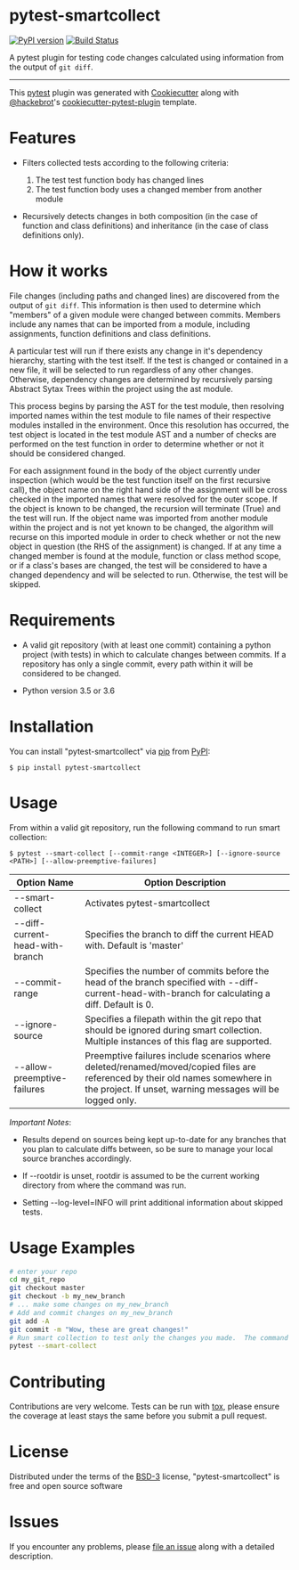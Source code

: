 # pytest-smartcollect


[![PyPI version](https://img.shields.io/pypi/v/pytest-smartcollect.svg)](https://pypi.org/project/pytest-smartcollect)
[![Build Status](https://travis-ci.org/vardaofthevalier/pytest-smartcollect.svg?branch=master)](https://travis-ci.org/vardaofthevalier/pytest-smartcollect)


A pytest plugin for testing code changes calculated using information
from the output of `git diff`.

------------------------------------------------------------------------

This [pytest](https://github.com/pytest-dev/pytest) plugin was generated
with [Cookiecutter](https://github.com/audreyr/cookiecutter) along with
[@hackebrot](https://github.com/hackebrot)'s
[cookiecutter-pytest-plugin](https://github.com/pytest-dev/cookiecutter-pytest-plugin)
template.

Features
========

- Filters collected tests according to the following criteria:
    1. The test test function body has changed lines
    2. The test function body uses a changed member from another module
    
- Recursively detects changes in both composition (in the case of function and class definitions) and inheritance (in the case of class definitions only).

How it works
============

File changes (including paths and changed lines) are discovered from the output of `git diff`.  This information is then used to determine which "members" of a given module were changed between commits.  Members include any names that can be imported from a module, including assignments, function definitions and class definitions.

A particular test will run if there exists any change in it's dependency hierarchy, starting with the test itself.  If the test is changed or contained in a new file, it will be selected to run regardless of any other changes.  Otherwise, dependency changes are determined by recursively parsing Abstract Sytax Trees within the project using the ast module.  

This process begins by parsing the AST for the test module, then resolving imported names within the test module to file names of their respective modules installed in the environment.  Once this resolution has occurred, the test object is located in the test module AST and a number of checks are performed on the test function in order to determine whether or not it should be considered changed.  

For each assignment found in the body of the object currently under inspection (which would be the test function itself on the first recursive call), the object name on the right hand side of the assignment will be cross checked in the imported names that were resolved for the outer scope.  If the object is known to be changed, the recursion will terminate (True) and the test will run.  If the object name was imported from another module within the project and is not yet known to be changed, the algorithm will recurse on this imported module in order to check whether or not the new object in question (the RHS of the assignment) is changed.  If at any time a changed member is found at the module, function or class method scope, or if a class's bases are changed, the test will be considered to have a changed dependency and will be selected to run.  Otherwise, the test will be skipped. 

Requirements
============

* A valid git repository (with at least one commit) containing a python
project (with tests) in which to calculate changes between commits. If a
repository has only a single commit, every path within it will be
considered to be changed.

* Python version 3.5 or 3.6

Installation
============

You can install "pytest-smartcollect" via
[pip](https://pypi.org/project/pip/) from
[PyPI](https://pypi.org/project):

    $ pip install pytest-smartcollect

Usage
=====

From within a valid git repository, run the following command to run
smart collection:

    $ pytest --smart-collect [--commit-range <INTEGER>] [--ignore-source <PATH>] [--allow-preemptive-failures]


| Option Name | Option Description |
| ----------- | ------------------ |
| --smart-collect | Activates pytest-smartcollect |
| --diff-current-head-with-branch | Specifies the branch to diff the current HEAD with. Default is 'master' |
| --commit-range | Specifies the number of commits before the head of the branch specified with --diff-current-head-with-branch for calculating a diff. Default is 0. |
| --ignore-source | Specifies a filepath within the git repo that should be ignored during smart collection. Multiple instances of this flag are supported. |
| --allow-preemptive-failures | Preemptive failures include scenarios where deleted/renamed/moved/copied files are referenced by their old names somewhere in the project. If unset, warning messages will be logged only. |

*Important Notes*: 
-   Results depend on sources being kept up-to-date for any branches that you plan to calculate diffs between, so be sure to manage your local source branches accordingly.

-   If --rootdir is unset, rootdir is assumed to be the current working
    directory from where the command was run.
-   Setting --log-level=INFO will print additional information about
    skipped tests.
    
Usage Examples
==============

```bash
# enter your repo
cd my_git_repo
git checkout master
git checkout -b my_new_branch
# ... make some changes on my_new_branch
# Add and commit changes on my_new_branch
git add -A
git commit -m "Wow, these are great changes!"
# Run smart collection to test only the changes you made.  The command below will diff the head of the currently checked out branch with the master branch by default.
pytest --smart-collect
```

Contributing
============

Contributions are very welcome. Tests can be run with
[tox](https://tox.readthedocs.io/en/latest/), please ensure the coverage
at least stays the same before you submit a pull request.

License
=======

Distributed under the terms of the
[BSD-3](http://opensource.org/licenses/BSD-3-Clause) license,
"pytest-smartcollect" is free and open source software

Issues
======

If you encounter any problems, please [file an
issue](https://github.com/vardaofthevalier/pytest-smartcollect/issues)
along with a detailed description.
